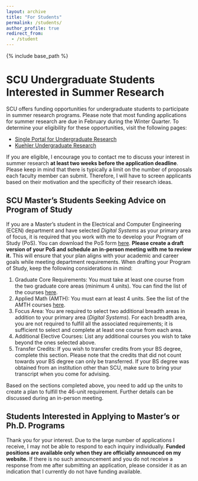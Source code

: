 ```yaml
---
layout: archive
title: "For Students"
permalink: /students/
author_profile: true
redirect_from:
  - /student
---
```


{% include base_path %}

# SCU Undergraduate Students Interested in Summer Research

SCU offers funding opportunities for undergraduate students to participate in summer research programs.
Please note that most funding applications for summer research are due in February during the Winter Quarter.
To determine your eligibility for these opportunities, visit the following pages:
* [Single Portal for Undergraduate Research](https://www.scu.edu/provost/research/student-funding-opportunities/scuspur/)
* [Kuehler Undergraduate Research](https://www.scu.edu/engineering/labs--research/research/kuehler-undergraduate-research/)

If you are eligible, I encourage you to contact me to discuss your interest in summer research **at least two weeks before the application deadline**.
Please keep in mind that there is typically a limit on the number of proposals each faculty member can submit.
Therefore, I will have to screen applicants based on their motivation and the specificity of their research ideas.



SCU Master’s Students Seeking Advice on Program of Study
-----
If you are a Master’s student in the Electrical and Computer Engineering (ECEN) department and have selected <em>Digital Systems</em> as your primary area of focus, it is required that you work with me to develop your Program of Study (PoS). You can download the PoS form [here](https://www.scu.edu/media/school-of-engineering/pdfs/graduate-engineering/ECEN-ENGINEERING-CORE-POS-FALL-2024.pdf).
**Please create a draft version of your PoS and schedule an in-person meeting with me to review it.** This will ensure that your plan aligns with your academic and career goals while meeting department requirements. When drafting your Program of Study, keep the following considerations in mind:
1. Graduate Core Requirements: You must take at least one course from the two graduate core areas (minimum 4 units). You can find the list of the courses [here](https://www.scu.edu/bulletin/graduate/school-of-engineering/chapter-6-graduate-core-requirements-and-graduate-engineering.html#aca8c2afbf0e).
2. Applied Math (AMTH): You must earn at least 4 units. See the list of the AMTH courses [here](https://www.scu.edu/engineering/academic-programs/department-of-applied-mathematics/graduate/courses/).
3. Focus Area: You are required to select two additional breadth areas in addition to your primary area (<em>Digital Systems</em>). For each breadth area, you are not required to fulfill all the associated requirements; it is sufficient to select and complete at least one course from each area.
4. Additional Elective Courses: List any additional courses you wish to take beyond the ones selected above.
5. Transfer Credits: If you wish to transfer credits from your BS degree, complete this section. Please note that the credits that did not count towards your BS degree can only be transferred. If your BS degree was obtained from an institution other than SCU, make sure to bring your transcript when you come for advising.

Based on the sections completed above, you need to add up the units to create a plan to fulfill the 46-unit requirement. Further details can be discussed during an in-person meeting.

Students Interested in Applying to Master’s or Ph.D. Programs
-----
Thank you for your interest. Due to the large number of applications I receive, I may not be able to respond to each inquiry individually. **Funded positions are available only when they are officially announced on my website.** If there is no such announcement and you do not receive a response from me after submitting an application, please consider it as an indication that I currently do not have funding available.


